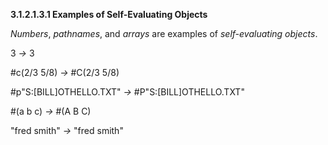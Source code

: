 **3.1.2.1.3.1 Examples of Self-Evaluating Objects** 

*Numbers*, *pathnames*, and *arrays* are examples of *self-evaluating objects*. 

3 *→* 3 

#c(2/3 5/8) *→* #C(2/3 5/8) 

#p"S:[BILL]OTHELLO.TXT" *→* #P"S:[BILL]OTHELLO.TXT" 

#(a b c) *→* #(A B C) 

"fred smith" *→* "fred smith" 

